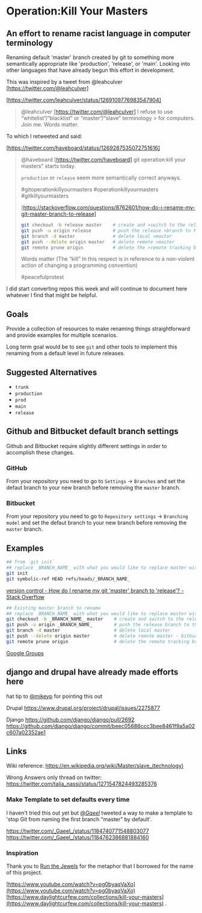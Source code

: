 # Operation:Kill Your Masters
## An effort to rename racist language in computer terminology

Renaming default 'master' branch created by git to something more semantically appropriate like 'production', 'release', or 'main'. Looking into other languages that have already begun this effort in development.
    
This was inspired by a tweet from @leahculver [https://twitter.com/@leahculver]

[https://twitter.com/leahculver/status/1269109776983547904]
> @leahculver [https://twitter.com/@leahculver]
> I refuse to use “whitelist”/“blacklist” or “master”/“slave” terminology > for computers. Join me. Words matter.

To which I retweeted and said:

[https://twitter.com/haveboard/status/1269287535072751616]
> @haveboard [https://twitter.com/haveboard]
> git operation:kill your masters” starts today.
> 
> `production` or `release` seem more semantically correct anyways.
> 
> #gitoperationkillyourmasters
> #operationkillyourmasters
> #gitkillyourmasters
> 
> [https://stackoverflow.com/questions/8762601/how-do-i-rename-my-git-master-branch-to-release]
> ```bash
>git checkout -b release master    # create and >switch to the release branch
>git push -u origin release        # push the release >branch to the remote and track it
>git branch -d master              # delete local >master
>git push --delete origin master   # delete remote >master
>git remote prune origin           # delete the >remote tracking branch
>```
>
>
> Words matter (The “kill” In this respect is in reference to a non-violent action of changing a programming convention)
>
> #peacefulprotest
>

 I did start converting repos this week and will continue to document here whatever I find that might be helpful.

## Goals

Provide a collection of resources to make renaming things straightforward and provide examples for multiple scenarios.

Long term goal would be to see `git` and other tools to implement this renaming from a default level in future releases.

## Suggested Alternatives
 - `trunk`
 - `production`
 - `prod`
 - `main`
 - `release`
 
## Github and Bitbucket default branch settings

Github and Bitbucket require slightly different settings in order to accomplish these changes.

### GitHub

From your repository you need to go to `Settings` -> `Branches` and set the defaut branch to your new branch before removing the `master` branch.

### Bitbucket

From your repository you need to go to `Repository settings` -> `Branching model` and set the defaut branch to your new branch before removing the `master` branch.

## Examples

```bash
## from `git init`
## replace _BRANCH_NAME_ with what you would like to replace master with
git init
git symbolic-ref HEAD refs/heads/_BRANCH_NAME_
```
[version control - How do I rename my git 'master' branch to 'release'? - Stack Overflow](https://stackoverflow.com/questions/8762601/how-do-i-rename-my-git-master-branch-to-release?)


```bash
## Existing master branch to rename
## replace _BRANCH_NAME_ with what you would like to replace master with
git checkout -b _BRANCH_NAME_ master    # create and switch to the release branch
git push -u origin _BRANCH_NAME_        # push the release branch to the remote and track it
git branch -d master                    # delete local master
git push --delete origin master         # delete remote master - bitbucket you need to set default branch in repository settings first
git remote prune origin                 # delete the remote tracking branch
```
[Google Groups](https://groups.google.com/forum/?fromgroups#!searchin/git-users/master%7Csort:date)
 
## django and drupal have already made efforts here

hat tip to [@mikeyp](https://github.com/mikeyp) for pointing this out

Drupal
https://www.drupal.org/project/drupal/issues/2275877

Django
https://github.com/django/django/pull/2692
https://github.com/django/django/commit/beec05686ccc3bee8461f9a5a02c607a02352ae1

## Links
Wiki reference:
https://en.wikipedia.org/wiki/Master/slave_(technology)

Wrong Answers only thread on twitter:
https://twitter.com/talia_nassi/status/1271547824493285376

### Make Template to set defaults every time

I haven't tried this out yet but [@_Gaeel_](https://twitter.com/_Gaeel_) tweeted a way to make a template to 'stop Git from naming the first branch "master" by default'.

https://twitter.com/_Gaeel_/status/1184740771548803077
https://twitter.com/_Gaeel_/status/1184762386881884160

### Inspiration

Thank you to [Run the Jewels](https://runthejewels.com/)  for the metaphor that I borrowed for the name of this project.

[https://www.youtube.com/watch?v=pg0byaqVaXo](https://www.youtube.com/watch?v=pg0byaqVaXo)
[https://www.daylightcurfew.com/collections/kill-your-masters](https://www.daylightcurfew.com/collections/kill-your-masters)
.